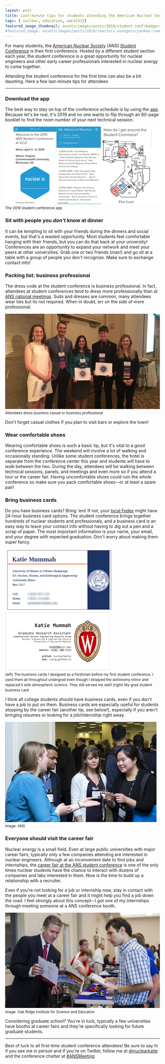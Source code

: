 ```yaml
---
layout: post
title: Last-minute tips for students attending the American Nuclear Society Student Conference
tags: [ nuclear, education, uwLSC432]
featured_image_thumbnail: assets/images/posts/2019/student-conf/badgers-2018.jpg
#featured_image: assets/images/posts/2019/reactors-avengers/yankee-rowe.jpg
---
```


For many students, the [American Nuclear Society](http://www.ans.org) (ANS) [Student Conference](http://studentconf.ans.org) is their first conference. Hosted by a different student section each year, the student conference is a great opportunity for nuclear engineers and other early career professionals interested in nuclear energy to come together.

Attending the student conference for the first time can also be a bit daunting. Here a few last-minute tips for attendees

---

### Download the app

The best way to stay on top of the conference schedule is by using the [app](https://my.yapp.us/ANSSC2019). Because let's be real, it's 2019 and no one wants to flip through an 80-page booklet to find the room number of your next technical session.

![](assets/images/posts/2019/student-conf/app.png) <br>
<small>The 2019 student conference app</small>

### Sit with people you *don't* know at dinner

It can be tempting to sit with your friends during the dinners and social events, but that's a wasted opportunity. Most students feel comfortable hanging with their friends, but you can do that back at your university! Conferences are an opportunity to expand your network and meet your peers at other universities. Grab one or two friends (max!) and go sit at a table with a group of people you don't recognize. Make sure to exchange contact info!

### Packing list: business professional

The dress code at the student conference is business professional. In fact, attendees at student conferences tend to dress more professionally than at [ANS national meetings](http://ansannual.org). Suits and dresses are common, many attendees wear ties but its not required. When in doubt, err on the side of more professional.

![](assets/images/posts/2019/student-conf/attire.jpg)
<small>Attendees dress business casual or business professional</small>

Don't forget casual clothes if you plan to visit bars or explore the town!

### Wear comfortable shoes

Wearing comfortable shoes is such a basic tip, but it's vital to a good conference experience. The weekend will involve a lot of walking and occasionally standing. Unlike some student conferences, the hotel is separate from the conference center this year and students will have to walk between the two. During the day, attendees will be walking between technical sessions, panels, and meetings and even more so if you attend a tour or the career fair. Having uncomfortable shoes could ruin the whole conference so make sure you pack comfortable shoes--or at least a spare pair!

### Bring business cards

Do you have business cards? Bring 'em! If not, your [local Fedex](https://local.fedex.com/print-business-cards.html) might have 24-hour business card options. The student conference brings together hundreds of nuclear students and professionals, and a business card is an easy way to leave your contact info without having to dig out a pen and a scrap of paper. The most important information is your name, your email, and  your degree with expected graduation. Don't worry about making them super fancy.

![](assets/images/posts/2019/student-conf/undergrad-bc.png) ![](assets/images/posts/2019/student-conf/grad-bc.png) <br>
<small>(left) The business cards I designed as a freshman before my first student conference. I used them all throughout undergrad even though I dropped the astronomy minor and replaced it with atmospheric science. They still served me well! (right) My grad student business card</small>

I think all college students should have business cards, even if you don't have a job to put on them. Business cards are especially useful for students stopping by the career fair (another tip, see below!), especially if you aren't bringing resumes or looking for a job/internship right away.

![](assets/images/posts/2019/student-conf/exchange-business-cards.jpg)<br>
<small>Image: ANS</small>


### Everyone should visit the career fair

Nuclear energy is a small field. Even at large public universities with major career fairs, typically only a few companies attending are interested in nuclear engineers. Although at an inconvenient date to find jobs and internships, the [career fair at the ANS student conference](http://studentconf.ans.org/careerfair/) is one of the only times nuclear students have the chance to interact with dozens of companies and labs interested in them. Now is the time to build up a relationship with a recruiter.

Even if you're not looking for a job or internship now, stay in contact with the people you meet at a career fair and it might help you find a job down the road. I feel strongly about this concept--I got one of my internships through meeting someone at a ANS conference booth.

![](assets/images/posts/2019/student-conf/recruit-booth-etiquette.jpg)
<small>Image: Oak Ridge Institute for Science and Education</small>

Considering graduate school? You're in luck, typically a few universities have booths at career fairs and they're specifically looking for future graduate students.

---

Best of luck to all first-time student conference attendees! Be sure to say hi if you see me in person and if you're on Twitter, follow me at [@nuclearkatie](https://twitter.com/nuclearkatie) and the conference chatter at [#ANSMeeting](https://twitter.com/search?q=%23ansmeeting&src=typd)


<meta name="twitter:card" content="summary" />
<meta name="twitter:site" content="@nuclearkatie" />
<meta name="twitter:title" content="Last-minute tips for students attending the American Nuclear Society Student Conference" />
<meta name="twitter:description" content="For many students, the [American Nuclear Society](http://www.ans.org) (ANS) [Student Conference](http://studentconf.ans.org) is their first conference. Hosted by a different student section each year, the student conference is a great opportunity for nuclear engineers and other early career professionals interested in nuclear energy to come together. Attending the student conference for the first time can also be a bit daunting. Here a few last-minute tips for attendees" />
<meta name="twitter:image" content="https://nuclearkatie.github.io/assets/images/posts/2019/student-conf/badgers-2018.jpg" />
